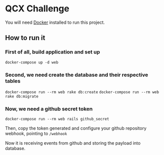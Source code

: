 # QCX Challenge

You will need [Docker](https://www.docker.com/) installed to run this project.

## How to run it

### First of all, build application and set up

`docker-compose up -d web`

### Second, we need create the database and their respective tables

`docker-compose run --rm web rake db:create`
`docker-compose run --rm web rake db:migrate`

### Now, we need a github secret token

`docker-compose run --rm web rails github_secret`

Then, copy the token generated and configure your github repository webhook, pointing to `/webhook`

Now it is receiving events from github and storing the payload into database.
